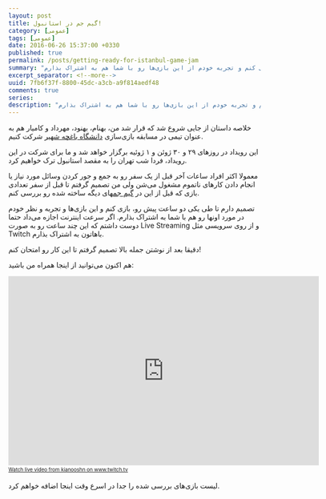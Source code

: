 ```yaml
---
layout: post
title: گیم جم در استانبول!
category: [عمومی]
tags: [عمومی]
date: 2016-06-26 15:37:00 +0330
published: true
permalink: /posts/getting-ready-for-istanbul-game-jam
summary: "نزدیک به دو روز به رویداد بازی‌سازی دانشگاه باغچه شهیر باقیست و من قصد دارم تا قبل از شروع این رویداد، تعدادی از بازی‌های ساخته شده در گیم جم‌های دیگه رو بررسی کنم و تجربه خودم از این بازی‌ها رو با شما هم به اشتراک بذارم."
excerpt_separator: <!--more--> 
uuid: 7fb6f37f-8800-45dc-a3cb-a9f814aedf48
comments: true
series: 
description: "نزدیک به دو روز به رویداد بازی‌سازی دانشگاه باغچه شهیر باقیست و من قصد دارم تا قبل از شروع این رویداد، تعدادی از بازی‌های ساخته شده در گیم جم‌های دیگه رو بررسی کنم و تجربه خودم از این بازی‌ها رو با شما هم به اشتراک بذارم."
---
```

خلاصه داستان از جایی شروع شد که قرار شد من، بهنام، بهنود، مهرداد و کامیار هم به عنوان تیمی در مسابقه بازی‌سازی [دانشگاه باغچه شهیر](http://www.bahcesehir.edu.tr) شرکت کنیم.

این رویداد در روزهای ۲۹ و ۳۰ ژوئن و ۱ ژوئیه برگزار خواهد شد و ما برای شرکت در این رویداد، فردا شب تهران را به مقصد استانبول ترک خواهیم کرد.

معمولا اکثر افراد ساعات آخر قبل از یک سفر رو به جمع و جور کردن وسائل مورد نیاز یا انجام دادن کارهای ناتموم مشغول می‌شن ولی من تصمیم گرفتم تا قبل از سفر تعدادی بازی که قبل از این در [گیم جم](https://en.wikipedia.org/wiki/Game_jam)های دیگه ساخته شده رو بررسی کنم.

تصمیم دارم تا طی یکی دو ساعت پیش رو، بازی کنم و این بازی‌ها و تجربه و نظر خودم در مورد اونها رو هم با شما به اشتراک بذارم. اگر سرعت اینترنت اجازه می‌داد حتما دوست داشتم که این چند ساعت رو به صورت Live Streaming و از روی سرویسی مثل Twitch باهاتون به اشتراک بذارم.

دقیقا بعد از نوشتن جمله بالا تصمیم گرفتم تا این کار رو امتحان کنم!

هم اکنون می‌توانید از اینجا همراه من باشید:
<iframe src="https://player.twitch.tv/?channel=kianooshn" frameborder="0" scrolling="no" height="378" width="620"></iframe><a href="https://www.twitch.tv/kianooshn?tt_medium=live_embed&tt_content=text_link" style="padding:2px 0px 4px; display:block; width:345px; font-weight:normal; font-size:10px;text-decoration:underline;">Watch live video from kianooshn on www.twitch.tv</a>

لیست بازی‌های بررسی شده را جدا در اسرع وقت اینجا اضافه خواهم کرد.
